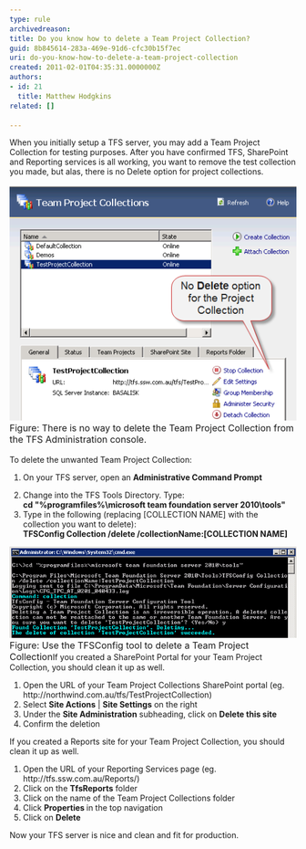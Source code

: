 ```yaml
---
type: rule
archivedreason: 
title: Do you know how to delete a Team Project Collection?
guid: 8b845614-283a-469e-91d6-cfc30b15f7ec
uri: do-you-know-how-to-delete-a-team-project-collection
created: 2011-02-01T04:35:31.0000000Z
authors:
- id: 21
  title: Matthew Hodgkins
related: []

---
```



When you initially setup a TFS server, you may add a Team Project Collection for testing purposes. After you have confirmed TFS, SharePoint and Reporting services is all working, you want to remove the test collection you made, but alas, there is no Delete option for project collections. 
<br><excerpt class='endintro'></excerpt><br>
<img src="tfs-admin-no-delete.png" alt="" /> <br><font class="ms-rteCustom-FigureNormal" size="+0">Figure: There is no way to delete the Team Project Collection from the TFS Administration console.<br></font><br>To delete the unwanted Team Project Collection:<br><ol><li>On your TFS server, open an <strong>Administrative Command Prompt</strong> </li>
<li>Change into the TFS Tools Directory. Type:<br><strong>cd "%programfiles%\microsoft team foundation server 2010\tools"</strong> </li>
<li>Type in the following (replacing [COLLECTION NAME] with the collection you want to delete):<br><strong>TFSConfig Collection /delete /collectionName:[COLLECTION NAME]<br></strong></li></ol>
<p><img src="tfs-admin-delete-collection.png" alt="" /><br><font class="ms-rteCustom-FigureNormal" size="+0">Figure: Use the TFSConfig tool to delete a Team Project </font><font class="ms-rteCustom-FigureNormal" size="+0">Collection</font>If you created a SharePoint Portal for your Team Project Collection, you should clean it up as well.</p>
<ol><li>Open the URL of your Team Project Collections SharePoint portal (eg. http://northwind.com.au/tfs/TestProjectCollection) </li>
<li>Select <strong>Site Actions</strong> | <strong>Site Settings</strong> on the right </li>
<li>Under the <strong>Site Administration</strong> subheading, click on <strong>Delete this site</strong> </li>
<li>Confirm the deletion </li></ol>
<p>If you created a Reports site for your Team Project Collection, you should clean it up as well.</p>
<ol><li>Open the URL of your Reporting Services page (eg. http://tfs.ssw.com.au/Reports/) </li>
<li>Click on the <strong>TfsReports</strong> folder </li>
<li>Click on the name of the Team Project Collections folder </li>
<li>Click <strong>Properties </strong>in the top navigation </li>
<li>Click on <strong>Delete</strong> </li></ol>
<p>Now your TFS server is nice and clean and fit for production.</p>


